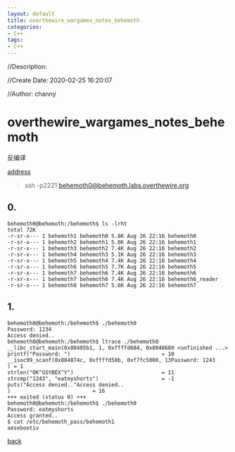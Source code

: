 ```yaml
---
layout: default
title: overthewire_wargames_notes_behemoth
categories:
- C++
tags:
- C++
---
```

//Description:

//Create Date: 2020-02-25 16:20:07

//Author: channy

# overthewire_wargames_notes_behemoth

反编译

[address](https://overthewire.org/wargames/behemoth/)

> ssh -p2221 behemoth0@behemoth.labs.overthewire.org

## 0.

```
behemoth0@behemoth:/behemoth$ ls -lrht
total 72K
-r-sr-x--- 1 behemoth1 behemoth0 5.8K Aug 26 22:16 behemoth0
-r-sr-x--- 1 behemoth2 behemoth1 5.0K Aug 26 22:16 behemoth1
-r-sr-x--- 1 behemoth3 behemoth2 7.4K Aug 26 22:16 behemoth2
-r-sr-x--- 1 behemoth4 behemoth3 5.1K Aug 26 22:16 behemoth3
-r-sr-x--- 1 behemoth5 behemoth4 7.4K Aug 26 22:16 behemoth4
-r-sr-x--- 1 behemoth6 behemoth5 7.7K Aug 26 22:16 behemoth5
-r-sr-x--- 1 behemoth7 behemoth6 7.4K Aug 26 22:16 behemoth6
-r-xr-x--- 1 behemoth7 behemoth6 7.4K Aug 26 22:16 behemoth6_reader
-r-sr-x--- 1 behemoth8 behemoth7 5.6K Aug 26 22:16 behemoth7
```

## 1.

```
behemoth0@behemoth:/behemoth$ ./behemoth0 
Password: 1234
Access denied..
behemoth0@behemoth:/behemoth$ ltrace ./behemoth0 
__libc_start_main(0x80485b1, 1, 0xffffd684, 0x8048680 <unfinished ...>
printf("Password: ")                             = 10
__isoc99_scanf(0x804874c, 0xffffd58b, 0xf7fc5000, 13Password: 1243
) = 1
strlen("OK^GSYBEX^Y")                            = 11
strcmp("1243", "eatmyshorts")                    = -1
puts("Access denied.."Access denied..
)                          = 16
+++ exited (status 0) +++
behemoth0@behemoth:/behemoth$ ./behemoth0 
Password: eatmyshorts
Access granted..
$ cat /etc/behemoth_pass/behemoth1
aesebootiv
```


[back](/)


